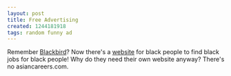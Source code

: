 ```yaml
---
layout: post
title: Free Advertising
created: 1244181918
tags: random funny ad
---
```

Remember [Blackbird](http://dailycow.org/node/422)? Now there's a [website](http://www.blackcareers.com/) for black people to find black jobs for black people! Why do they need their own website anyway? There's no asiancareers.com.
